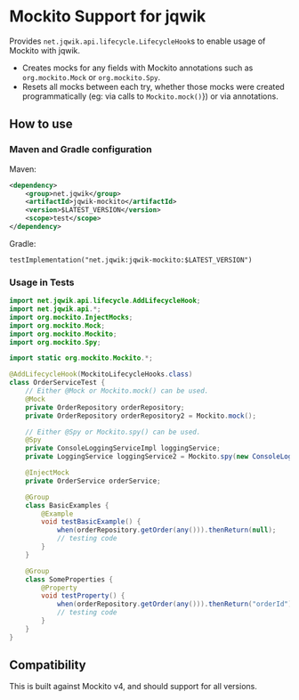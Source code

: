 # Mockito Support for jqwik

Provides `net.jqwik.api.lifecycle.LifecycleHook`s to enable usage of Mockito
with jqwik.

- Creates mocks for any fields with Mockito annotations such as
  `org.mockito.Mock` or `org.mockito.Spy`.
- Resets all mocks between each try, whether those mocks were created
  programmatically (eg: via calls to `Mockito.mock()`}) or via annotations.

## How to use

### Maven and Gradle configuration

Maven:

```xml
<dependency>
    <group>net.jqwik</group>
    <artifactId>jqwik-mockito</artifactId>
    <version>$LATEST_VERSION</version>
    <scope>test</scope>
</dependency>
```

Gradle:

```
testImplementation("net.jqwik:jqwik-mockito:$LATEST_VERSION")
```

### Usage in Tests

```java
import net.jqwik.api.lifecycle.AddLifecycleHook;
import net.jqwik.api.*;
import org.mockito.InjectMocks;
import org.mockito.Mock;
import org.mockito.Mockito;
import org.mockito.Spy;

import static org.mockito.Mockito.*;

@AddLifecycleHook(MockitoLifecycleHooks.class)
class OrderServiceTest {
    // Either @Mock or Mockito.mock() can be used.
    @Mock
    private OrderRepository orderRepository;
    private OrderRepository orderRepository2 = Mockito.mock();

    // Either @Spy or Mockito.spy() can be used.
    @Spy
    private ConsoleLoggingServiceImpl loggingService;
    private LoggingService loggingService2 = Mockito.spy(new ConsoleLoggingServiceImpl());

    @InjectMock
    private OrderService orderService;

    @Group
    class BasicExamples {
        @Example
        void testBasicExample() {
            when(orderRepository.getOrder(any())).thenReturn(null);
            // testing code
        }
    }

    @Group
    class SomeProperties {
        @Property
        void testProperty() {
            when(orderRepository.getOrder(any())).thenReturn("orderId");
            // testing code
        }
    }
}
```

## Compatibility

This is built against Mockito v4, and should support for all versions. 
